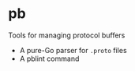 # pb

Tools for managing protocol buffers

- A pure-Go parser for `.proto` files
- A pblint command
